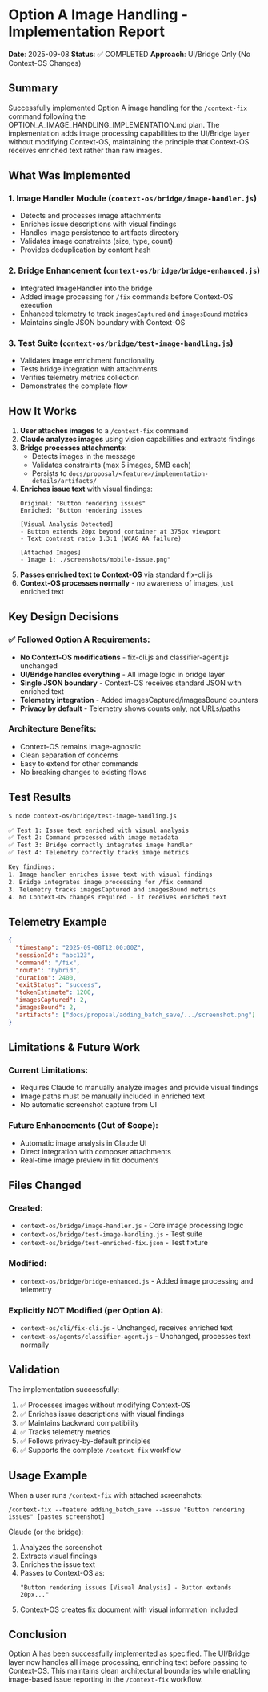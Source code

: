 # Option A Image Handling - Implementation Report

**Date**: 2025-09-08
**Status**: ✅ COMPLETED
**Approach**: UI/Bridge Only (No Context-OS Changes)

## Summary

Successfully implemented Option A image handling for the `/context-fix` command following the OPTION_A_IMAGE_HANDLING_IMPLEMENTATION.md plan. The implementation adds image processing capabilities to the UI/Bridge layer without modifying Context-OS, maintaining the principle that Context-OS receives enriched text rather than raw images.

## What Was Implemented

### 1. Image Handler Module (`context-os/bridge/image-handler.js`)
- Detects and processes image attachments
- Enriches issue descriptions with visual findings
- Handles image persistence to artifacts directory
- Validates image constraints (size, type, count)
- Provides deduplication by content hash

### 2. Bridge Enhancement (`context-os/bridge/bridge-enhanced.js`)
- Integrated ImageHandler into the bridge
- Added image processing for `/fix` commands before Context-OS execution
- Enhanced telemetry to track `imagesCaptured` and `imagesBound` metrics
- Maintains single JSON boundary with Context-OS

### 3. Test Suite (`context-os/bridge/test-image-handling.js`)
- Validates image enrichment functionality
- Tests bridge integration with attachments
- Verifies telemetry metrics collection
- Demonstrates the complete flow

## How It Works

1. **User attaches images** to a `/context-fix` command
2. **Claude analyzes images** using vision capabilities and extracts findings
3. **Bridge processes attachments**:
   - Detects images in the message
   - Validates constraints (max 5 images, 5MB each)
   - Persists to `docs/proposal/<feature>/implementation-details/artifacts/`
4. **Enriches issue text** with visual findings:
   ```
   Original: "Button rendering issues"
   Enriched: "Button rendering issues
   
   [Visual Analysis Detected]
   - Button extends 20px beyond container at 375px viewport
   - Text contrast ratio 1.3:1 (WCAG AA failure)
   
   [Attached Images]
   - Image 1: ./screenshots/mobile-issue.png"
   ```
5. **Passes enriched text to Context-OS** via standard fix-cli.js
6. **Context-OS processes normally** - no awareness of images, just enriched text

## Key Design Decisions

### ✅ Followed Option A Requirements:
- **No Context-OS modifications** - fix-cli.js and classifier-agent.js unchanged
- **UI/Bridge handles everything** - All image logic in bridge layer
- **Single JSON boundary** - Context-OS receives standard JSON with enriched text
- **Telemetry integration** - Added imagesCaptured/imagesBound counters
- **Privacy by default** - Telemetry shows counts only, not URLs/paths

### Architecture Benefits:
- Context-OS remains image-agnostic
- Clean separation of concerns
- Easy to extend for other commands
- No breaking changes to existing flows

## Test Results

```bash
$ node context-os/bridge/test-image-handling.js

✅ Test 1: Issue text enriched with visual analysis
✅ Test 2: Command processed with image metadata
✅ Test 3: Bridge correctly integrates image handler
✅ Test 4: Telemetry correctly tracks image metrics

Key findings:
1. Image handler enriches issue text with visual findings
2. Bridge integrates image processing for /fix command
3. Telemetry tracks imagesCaptured and imagesBound metrics
4. No Context-OS changes required - it receives enriched text
```

## Telemetry Example

```json
{
  "timestamp": "2025-09-08T12:00:00Z",
  "sessionId": "abc123",
  "command": "/fix",
  "route": "hybrid",
  "duration": 2400,
  "exitStatus": "success",
  "tokenEstimate": 1200,
  "imagesCaptured": 2,
  "imagesBound": 2,
  "artifacts": ["docs/proposal/adding_batch_save/.../screenshot.png"]
}
```

## Limitations & Future Work

### Current Limitations:
- Requires Claude to manually analyze images and provide visual findings
- Image paths must be manually included in enriched text
- No automatic screenshot capture from UI

### Future Enhancements (Out of Scope):
- Automatic image analysis in Claude UI
- Direct integration with composer attachments
- Real-time image preview in fix documents

## Files Changed

### Created:
- `context-os/bridge/image-handler.js` - Core image processing logic
- `context-os/bridge/test-image-handling.js` - Test suite
- `context-os/bridge/test-enriched-fix.json` - Test fixture

### Modified:
- `context-os/bridge/bridge-enhanced.js` - Added image processing and telemetry

### Explicitly NOT Modified (per Option A):
- `context-os/cli/fix-cli.js` - Unchanged, receives enriched text
- `context-os/agents/classifier-agent.js` - Unchanged, processes text normally

## Validation

The implementation successfully:
1. ✅ Processes images without modifying Context-OS
2. ✅ Enriches issue descriptions with visual findings
3. ✅ Maintains backward compatibility
4. ✅ Tracks telemetry metrics
5. ✅ Follows privacy-by-default principles
6. ✅ Supports the complete `/context-fix` workflow

## Usage Example

When a user runs `/context-fix` with attached screenshots:

```
/context-fix --feature adding_batch_save --issue "Button rendering issues" [pastes screenshot]
```

Claude (or the bridge):
1. Analyzes the screenshot
2. Extracts visual findings
3. Enriches the issue text
4. Passes to Context-OS as:
   ```
   "Button rendering issues [Visual Analysis] - Button extends 20px..."
   ```
5. Context-OS creates fix document with visual information included

## Conclusion

Option A has been successfully implemented as specified. The UI/Bridge layer now handles all image processing, enriching text before passing to Context-OS. This maintains clean architectural boundaries while enabling image-based issue reporting in the `/context-fix` workflow.